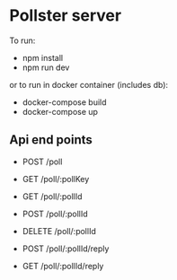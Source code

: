 # Pollster server

To run:

* npm install
* npm run dev

or to run in docker container (includes db):
* docker-compose build
* docker-compose up

## Api end points
* POST /poll  

* GET /poll/:pollKey

* GET /poll/:pollId
* POST /poll/:pollId
* DELETE /poll/:pollId

* POST /poll/:pollId/reply
* GET /poll/:pollId/reply